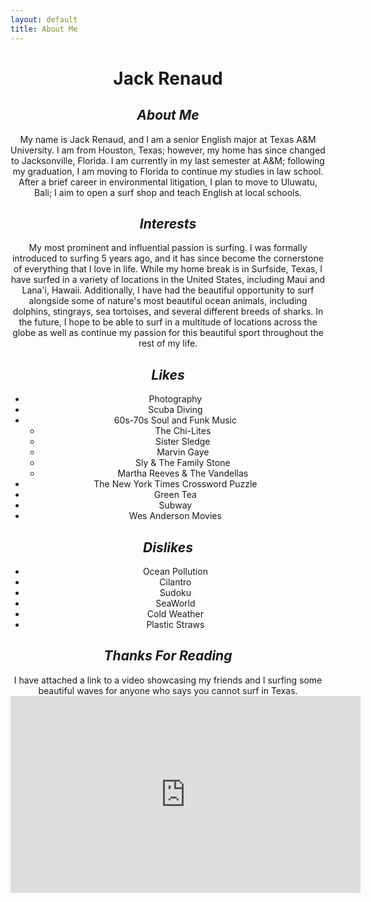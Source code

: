```yaml
---
layout: default 
title: About Me
---
```

 
 # <div align="center">**Jack Renaud**

## <div align="center">***About Me***

<div align="center">My name is Jack Renaud, and I am a senior English major at Texas A&M University. I am from Houston, Texas; however, my home has since changed to Jacksonville, Florida. I am currently in my last semester at A&M; following my graduation, I am moving to Florida to continue my studies in law school. After a brief career in environmental litigation, I plan to move to Uluwatu, Bali; I aim to open a surf shop and teach English at local schools. 
 
 ## <div align="center"> ***Interests***


<div align="center"> My most prominent and influential passion is surfing. I was formally introduced to surfing 5 years ago, and it has since become the cornerstone of everything that I love in life. While my home break is in Surfside, Texas, I have surfed in a variety of locations in the United States, including Maui and Lana'i, Hawaii. Additionally, I have had the beautiful opportunity to surf alongside some of nature's most beautiful ocean animals, including dolphins, stingrays, sea tortoises, and several different breeds of sharks. In the future, I hope to be able to surf in a multitude of locations across the globe as well as continue my passion for this beautiful sport throughout the rest of my life.


## ***Likes***

  
* Photography
* Scuba Diving
* 60s-70s Soul and Funk Music
    * The Chi-Lites
    * Sister Sledge
    * Marvin Gaye
    * Sly & The Family Stone
    * Martha Reeves & The Vandellas
* The New York Times Crossword Puzzle
* Green Tea
* Subway
* Wes Anderson Movies

## ***Dislikes***

* Ocean Pollution
* Cilantro
* Sudoku
* SeaWorld
* Cold Weather
* Plastic Straws

## <div align="center"> ***Thanks For Reading***

<div align="center"> I have attached a link to a video showcasing my friends and I surfing some beautiful waves for anyone who says you cannot surf in Texas.

 
 
 <div align="center"> <iframe width="560" height="315" src="https://www.youtube.com/embed/hd8XmKZf0sA" title="YouTube video player" frameborder="0" allow="accelerometer; autoplay; clipboard-write; encrypted-media; gyroscope; picture-in-picture" allowfullscreen></iframe>
